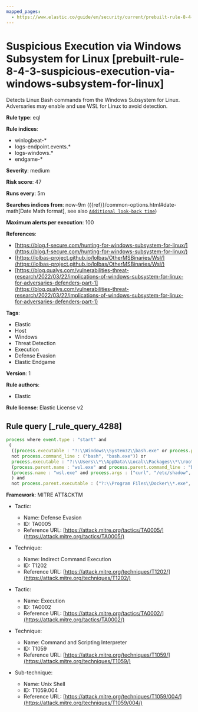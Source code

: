 ```yaml
---
mapped_pages:
  - https://www.elastic.co/guide/en/security/current/prebuilt-rule-8-4-3-suspicious-execution-via-windows-subsystem-for-linux.html
---
```


# Suspicious Execution via Windows Subsystem for Linux [prebuilt-rule-8-4-3-suspicious-execution-via-windows-subsystem-for-linux]

Detects Linux Bash commands from the Windows Subsystem for Linux. Adversaries may enable and use WSL for Linux to avoid detection.

**Rule type**: eql

**Rule indices**:

* winlogbeat-*
* logs-endpoint.events.*
* logs-windows.*
* endgame-*

**Severity**: medium

**Risk score**: 47

**Runs every**: 5m

**Searches indices from**: now-9m ({{ref}}/common-options.html#date-math[Date Math format], see also [`Additional look-back time`](docs-content://solutions/security/detect-and-alert/create-detection-rule.md#rule-schedule))

**Maximum alerts per execution**: 100

**References**:

* [https://blog.f-secure.com/hunting-for-windows-subsystem-for-linux/](https://blog.f-secure.com/hunting-for-windows-subsystem-for-linux/)
* [https://lolbas-project.github.io/lolbas/OtherMSBinaries/Wsl/](https://lolbas-project.github.io/lolbas/OtherMSBinaries/Wsl/)
* [https://blog.qualys.com/vulnerabilities-threat-research/2022/03/22/implications-of-windows-subsystem-for-linux-for-adversaries-defenders-part-1](https://blog.qualys.com/vulnerabilities-threat-research/2022/03/22/implications-of-windows-subsystem-for-linux-for-adversaries-defenders-part-1)

**Tags**:

* Elastic
* Host
* Windows
* Threat Detection
* Execution
* Defense Evasion
* Elastic Endgame

**Version**: 1

**Rule authors**:

* Elastic

**Rule license**: Elastic License v2

## Rule query [_rule_query_4288]

```js
process where event.type : "start" and
 (
  ((process.executable : "?:\\Windows\\System32\\bash.exe" or process.pe.original_file_name == "Bash.exe") and
  not process.command_line : ("bash", "bash.exe")) or
  process.executable : "?:\\Users\\*\\AppData\\Local\\Packages\\*\\rootfs\\usr\\bin\\bash" or
  (process.parent.name : "wsl.exe" and process.parent.command_line : "bash*" and not process.name : "wslhost.exe") or
  (process.name : "wsl.exe" and process.args : ("curl", "/etc/shadow", "/etc/passwd", "cat","--system", "root", "-e", "--exec", "bash", "/mnt/c/*"))
  ) and
  not process.parent.executable : ("?:\\Program Files\\Docker\\*.exe", "?:\\Program Files (x86)\\Docker\\*.exe")
```

**Framework**: MITRE ATT&CKTM

* Tactic:

    * Name: Defense Evasion
    * ID: TA0005
    * Reference URL: [https://attack.mitre.org/tactics/TA0005/](https://attack.mitre.org/tactics/TA0005/)

* Technique:

    * Name: Indirect Command Execution
    * ID: T1202
    * Reference URL: [https://attack.mitre.org/techniques/T1202/](https://attack.mitre.org/techniques/T1202/)

* Tactic:

    * Name: Execution
    * ID: TA0002
    * Reference URL: [https://attack.mitre.org/tactics/TA0002/](https://attack.mitre.org/tactics/TA0002/)

* Technique:

    * Name: Command and Scripting Interpreter
    * ID: T1059
    * Reference URL: [https://attack.mitre.org/techniques/T1059/](https://attack.mitre.org/techniques/T1059/)

* Sub-technique:

    * Name: Unix Shell
    * ID: T1059.004
    * Reference URL: [https://attack.mitre.org/techniques/T1059/004/](https://attack.mitre.org/techniques/T1059/004/)



